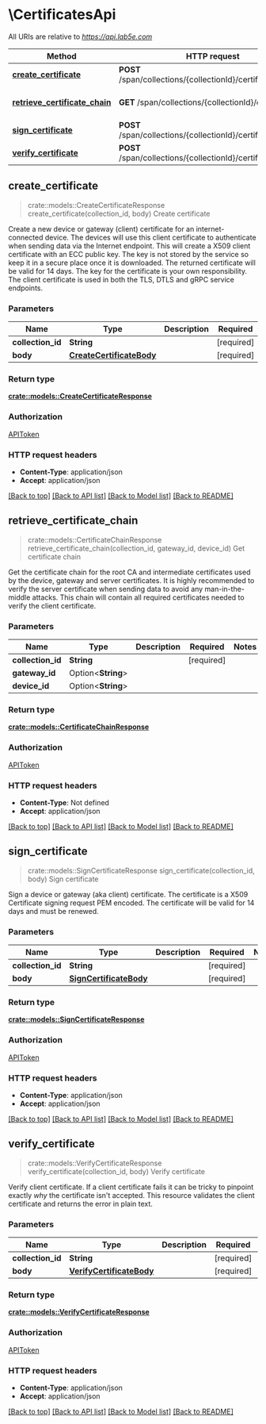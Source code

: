 # \CertificatesApi

All URIs are relative to *https://api.lab5e.com*

Method | HTTP request | Description
------------- | ------------- | -------------
[**create_certificate**](CertificatesApi.md#create_certificate) | **POST** /span/collections/{collectionId}/certificates/create | Create certificate
[**retrieve_certificate_chain**](CertificatesApi.md#retrieve_certificate_chain) | **GET** /span/collections/{collectionId}/certificates | Get certificate chain
[**sign_certificate**](CertificatesApi.md#sign_certificate) | **POST** /span/collections/{collectionId}/certificates/sign | Sign certificate
[**verify_certificate**](CertificatesApi.md#verify_certificate) | **POST** /span/collections/{collectionId}/certificates/verify | Verify certificate



## create_certificate

> crate::models::CreateCertificateResponse create_certificate(collection_id, body)
Create certificate

Create a new device or gateway (client) certificate for an internet-connected device. The devices will use this client certificate to authenticate when sending data via the Internet endpoint. This will create a X509 client certificate with an ECC public key. The key is not stored by the service so keep it in a secure place once it is downloaded. The returned certificate will be valid for 14 days. The key for the certificate is your own responsibility. The client certificate is used in both the TLS, DTLS and gRPC service endpoints.

### Parameters


Name | Type | Description  | Required | Notes
------------- | ------------- | ------------- | ------------- | -------------
**collection_id** | **String** |  | [required] |
**body** | [**CreateCertificateBody**](CreateCertificateBody.md) |  | [required] |

### Return type

[**crate::models::CreateCertificateResponse**](CreateCertificateResponse.md)

### Authorization

[APIToken](../README.md#APIToken)

### HTTP request headers

- **Content-Type**: application/json
- **Accept**: application/json

[[Back to top]](#) [[Back to API list]](../README.md#documentation-for-api-endpoints) [[Back to Model list]](../README.md#documentation-for-models) [[Back to README]](../README.md)


## retrieve_certificate_chain

> crate::models::CertificateChainResponse retrieve_certificate_chain(collection_id, gateway_id, device_id)
Get certificate chain

Get the certificate chain for the root CA and intermediate certificates used by the device, gateway and server certificates. It is highly recommended to verify the server certificate when sending data to avoid any man-in-the-middle attacks. This chain will contain all required certificates needed to verify the client certificate.

### Parameters


Name | Type | Description  | Required | Notes
------------- | ------------- | ------------- | ------------- | -------------
**collection_id** | **String** |  | [required] |
**gateway_id** | Option<**String**> |  |  |
**device_id** | Option<**String**> |  |  |

### Return type

[**crate::models::CertificateChainResponse**](CertificateChainResponse.md)

### Authorization

[APIToken](../README.md#APIToken)

### HTTP request headers

- **Content-Type**: Not defined
- **Accept**: application/json

[[Back to top]](#) [[Back to API list]](../README.md#documentation-for-api-endpoints) [[Back to Model list]](../README.md#documentation-for-models) [[Back to README]](../README.md)


## sign_certificate

> crate::models::SignCertificateResponse sign_certificate(collection_id, body)
Sign certificate

Sign a device or gateway (aka client) certificate. The certificate is a X509 Certificate signing request PEM encoded. The certificate will be valid for 14 days and must be renewed.

### Parameters


Name | Type | Description  | Required | Notes
------------- | ------------- | ------------- | ------------- | -------------
**collection_id** | **String** |  | [required] |
**body** | [**SignCertificateBody**](SignCertificateBody.md) |  | [required] |

### Return type

[**crate::models::SignCertificateResponse**](SignCertificateResponse.md)

### Authorization

[APIToken](../README.md#APIToken)

### HTTP request headers

- **Content-Type**: application/json
- **Accept**: application/json

[[Back to top]](#) [[Back to API list]](../README.md#documentation-for-api-endpoints) [[Back to Model list]](../README.md#documentation-for-models) [[Back to README]](../README.md)


## verify_certificate

> crate::models::VerifyCertificateResponse verify_certificate(collection_id, body)
Verify certificate

Verify client certificate. If a client certificate fails it can be tricky to pinpoint exactly *why* the certificate isn't accepted. This resource validates the client certificate and returns the error in plain text.

### Parameters


Name | Type | Description  | Required | Notes
------------- | ------------- | ------------- | ------------- | -------------
**collection_id** | **String** |  | [required] |
**body** | [**VerifyCertificateBody**](VerifyCertificateBody.md) |  | [required] |

### Return type

[**crate::models::VerifyCertificateResponse**](VerifyCertificateResponse.md)

### Authorization

[APIToken](../README.md#APIToken)

### HTTP request headers

- **Content-Type**: application/json
- **Accept**: application/json

[[Back to top]](#) [[Back to API list]](../README.md#documentation-for-api-endpoints) [[Back to Model list]](../README.md#documentation-for-models) [[Back to README]](../README.md)

